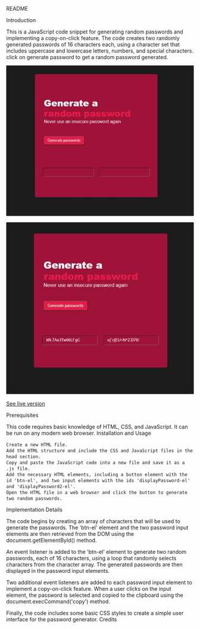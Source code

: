 README

Introduction

This is a JavaScript code snippet for generating random passwords and implementing a copy-on-click feature. The code creates two randomly generated passwords of 16 characters each, using a character set that includes uppercase and lowercase letters, numbers, and special characters.
 click on generate password to get a random password generated.
 
![Alt text](unpopulatedState.jpg)

![Alt text](populated%20state.jpg)

[See live version](https://rpasswordgen.netlify.app/)

Prerequisites

This code requires basic knowledge of HTML, CSS, and JavaScript. It can be run on any modern web browser.
Installation and Usage

    Create a new HTML file.
    Add the HTML structure and include the CSS and JavaScript files in the head section.
    Copy and paste the JavaScript code into a new file and save it as a .js file.
    Add the necessary HTML elements, including a button element with the id 'btn-el', and two input elements with the ids 'displayPassword-el' and 'displayPassword2-el'.
    Open the HTML file in a web browser and click the button to generate two random passwords.

Implementation Details

The code begins by creating an array of characters that will be used to generate the passwords. The 'btn-el' element and the two password input elements are then retrieved from the DOM using the document.getElementById() method.

An event listener is added to the 'btn-el' element to generate two random passwords, each of 16 characters, using a loop that randomly selects characters from the character array. The generated passwords are then displayed in the password input elements.

Two additional event listeners are added to each password input element to implement a copy-on-click feature. When a user clicks on the input element, the password is selected and copied to the clipboard using the document.execCommand('copy') method.

Finally, the code includes some basic CSS styles to create a simple user interface for the password generator.
Credits


